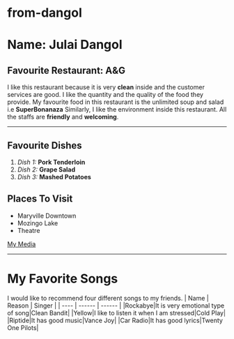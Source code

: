 # from-dangol
# Name: Julai Dangol
## Favourite Restaurant: A&G
I like this restaurant because it is very **clean** inside and the customer services are good. I like the quantity and the quality of the food they provide. My favourite food in this restaurant is the unlimited soup and salad i.e **SuperBonanaza** Similarly, I like the environment inside this restaurant. All the staffs are **friendly** and **welcoming**.

---

## Favourite Dishes
1. *Dish 1:* **Pork Tenderloin**
2. *Dish 2:* **Grape Salad**
3. *Dish 3:* **Mashed Potatoes**


## Places To Visit
* Maryville Downtown
* Mozingo Lake
* Theatre

[My Media](MyMedia.md)


---

# My Favorite Songs
I would like to recommend four different songs to my friends.
| Name | Reason | Singer |
| ---- | ------ | ------ |
|Rockabye|It is very emotional type of song|Clean Bandit|
|Yellow|I like to listen it when I am stressed|Cold Play|
|Riptide|It has good music|Vance Joy|
|Car Radio|It has good lyrics|Twenty One Pilots|